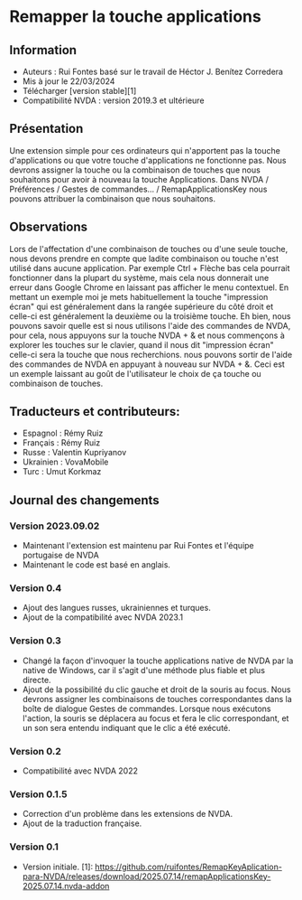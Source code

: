 # Remapper la touche applications


## Information
* Auteurs : Rui Fontes basé sur le travail de Héctor J. Benítez Corredera
* Mis à jour le 22/03/2024
* Télécharger [version stable][1]
* Compatibilité NVDA : version 2019.3 et ultérieure


## Présentation
Une extension simple pour ces ordinateurs qui n'apportent pas la touche d'applications ou que votre touche d'applications ne fonctionne pas.
Nous devrons assigner la touche ou la combinaison de touches que nous souhaitons pour avoir à nouveau la touche Applications.
Dans NVDA / Préférences / Gestes de commandes... / RemapApplicationsKey nous pouvons attribuer la combinaison que nous souhaitons.


## Observations
Lors de l'affectation d'une combinaison de touches ou d'une seule touche, nous devons prendre en compte que ladite  combinaison ou touche n'est utilisé dans aucune application.
Par exemple Ctrl + Flèche bas cela pourrait fonctionner dans la plupart du système, mais cela nous donnerait une erreur dans Google Chrome en laissant pas afficher le menu contextuel.
En mettant un exemple moi je mets habituellement la touche "impression écran" qui est généralement dans la rangée supérieure du côté droit et celle-ci est généralement la deuxième ou la troisième touche.
Eh bien, nous pouvons savoir quelle est si nous utilisons l'aide des commandes de NVDA, pour cela, nous appuyons sur la touche NVDA + & et nous commençons à explorer les touches sur le clavier, quand  il nous dit "impression écran" celle-ci sera la touche que nous recherchions. nous pouvons sortir de l'aide des commandes  de NVDA en appuyant à nouveau sur NVDA + &.
Ceci est un exemple laissant au goût de l'utilisateur le choix de ça touche ou combinaison de touches.


## Traducteurs et contributeurs:
* Espagnol : Rémy Ruiz
* Français : Rémy Ruiz
* Russe : Valentin Kupriyanov
* Ukrainien : VovaMobile
* Turc : Umut Korkmaz


## Journal des changements


### Version 2023.09.02
* Maintenant l'extension est maintenu par Rui Fontes et l'équipe portugaise de NVDA
* Maintenant le code est basé en anglais.


### Version 0.4
* Ajout des langues russes, ukrainiennes et turques.
* Ajout de la compatibilité avec NVDA 2023.1


### Version 0.3
* Changé la façon d'invoquer la touche applications native de NVDA par la native de Windows, car il s'agit d'une méthode plus fiable et plus directe.
* Ajout de la possibilité du clic gauche et droit de la souris au focus.
Nous devrons assigner les combinaisons de touches correspondantes dans la boîte de dialogue Gestes de commandes.
Lorsque nous exécutons l'action, la souris se déplacera au focus et fera le clic correspondant, et un son sera entendu indiquant que le clic a été exécuté.


### Version 0.2
* Compatibilité avec NVDA 2022


### Version 0.1.5
* Correction d'un problème dans les extensions de NVDA.
* Ajout de la traduction française.


### Version 0.1
* Version initiale.
[1]: https://github.com/ruifontes/RemapKeyAplication-para-NVDA/releases/download/2025.07.14/remapApplicationsKey-2025.07.14.nvda-addon
